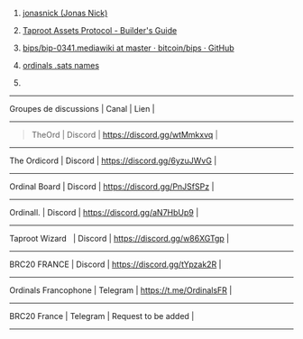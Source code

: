 1. [jonasnick (Jonas Nick)](https://github.com/jonasnick)

2. [Taproot Assets Protocol - Builder's Guide](https://docs.lightning.engineering/the-lightning-network/taproot-assets/taproot-assets-protocol)

3. [bips/bip-0341.mediawiki at master · bitcoin/bips · GitHub](https://github.com/bitcoin/bips/blob/master/bip-0341.mediawiki)

4. [ordinals .sats names](https://dune.com/domo/ordinals-sats-names)


5. 



----------------------- --------- ----------------------------
Groupes de discussions | Canal 	 |  Lien                      |
----------------------- --------- ----------------------------
>TheOrd 	      | Discord | https://discord.gg/wtMmkxvq |
----------------------  --------  ----------------------------
The Ordicord	      | Discord | https://discord.gg/6yzuJWvG |
---------------------- --------- -----------------------------
Ordinal Board 	      | Discord | https://discord.gg/PnJSfSPz |
---------------------- --------- -----------------------------
Ordinall. 	      | Discord | https://discord.gg/aN7HbUp9 |
---------------------- --------- -----------------------------
Taproot Wizard 	      | Discord | https://discord.gg/w86XGTgp |
---------------------- --------- -----------------------------
BRC20 FRANCE 	      | Discord | https://discord.gg/tYpzak2R |
---------------------- --------- -----------------------------
Ordinals Francophone  | Telegram | https://t.me/OrdinalsFR    |
---------------------- ---------- ----------------------------
BRC20 France 	      | Telegram | Request to be added 	      |
---------------------- ---------- ----------------------------














